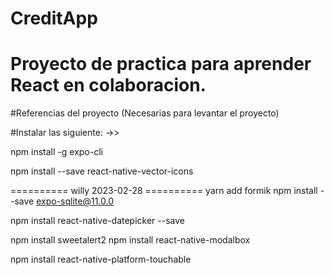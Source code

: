 # CreditApp

# Proyecto de practica para aprender React en colaboracion.

#Referencias del proyecto (Necesarias para levantar el proyecto)

#Instalar las siguiente: ->>

npm install -g expo-cli

npm install --save react-native-vector-icons

==========   willy 2023-02-28    ==========
yarn add formik
npm install --save expo-sqlite@11.0.0

npm install react-native-datepicker --save

npm install sweetalert2
npm install react-native-modalbox


npm install react-native-platform-touchable

